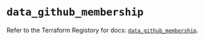 # `data_github_membership`

Refer to the Terraform Registory for docs: [`data_github_membership`](https://registry.terraform.io/providers/integrations/github/5.31.0/docs/data-sources/membership).
